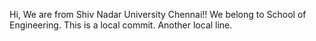 Hi, We are from Shiv Nadar University Chennai!!
We belong to School of Engineering.
This is a local commit.
Another local line.
